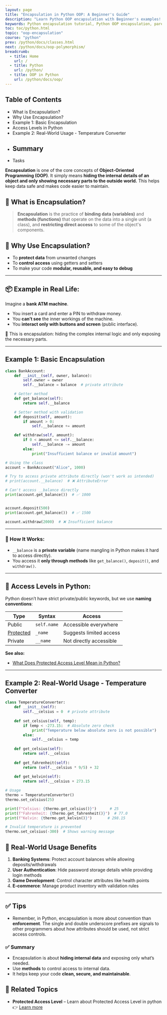```yaml
---
layout: page
title: "Encapsulation in Python OOP: A Beginner's Guide"  
description: "Learn Python OOP encapsulation with Beginner's examples! Understand parent & child classes, method overriding, `super()`, and multilevel encapsulation."
keywords: Python encapsulation tutorial, Python OOP encapsulation, parent and child classes in Python, method overriding in Python, Python `super()` example, multilevel encapsulation Python, Python OOP basics, Python programming for beginners, Python class encapsulation examples
toc: toc/python.html
topic: "oop-encapsulation"
course: "python"
prev: /python/docs/classes.html
next: /python/docs/oop-polymorphism/
breadcrumb:
  - title: Home
    url: /
  - title: Python
    url: /python/
  - title: OOP in Python
    url: /python/docs/oop/
---
```


## Table of Contents

- What is Encapsulation?
- Why Use Encapsulation?
- Example 1: Basic Encapsulation
- Access Levels in Python
- Example 2: Real-World Usage - Temperature Converter
- ## Summary
- Tasks

**Encapsulation** is one of the core concepts of **Object-Oriented Programming (OOP)**. It simply means **hiding the internal details of an object and only showing necessary parts to the outside world.** This helps keep data safe and makes code easier to maintain.

## 🧠 What is Encapsulation?

> **Encapsulation** is the practice of **binding data (variables)** and **methods (functions)** that operate on the data into a single unit (a class), and **restricting direct access** to some of the object's components.

## 🔧 Why Use Encapsulation?

* To **protect data** from unwanted changes
* To **control access** using getters and setters
* To make your code **modular, reusable, and easy to debug**

---

## 📦 Example in Real Life:

Imagine a **bank ATM machine**.

* You insert a card and enter a PIN to withdraw money.
* You **can’t see** the inner workings of the machine.
* You **interact only with buttons and screen** (public interface).

🔁 This is encapsulation: hiding the complex internal logic and only exposing the necessary parts.

---

## Example 1: Basic Encapsulation

```python
class BankAccount:
    def __init__(self, owner, balance):
        self.owner = owner
        self.__balance = balance  # private attribute

    # Getter method
    def get_balance(self):
        return self.__balance

    # Setter method with validation
    def deposit(self, amount):
        if amount > 0:
            self.__balance += amount

    def withdraw(self, amount):
        if 0 < amount <= self.__balance:
            self.__balance -= amount
        else:
            print("Insufficient balance or invalid amount")

# Using the class
account = BankAccount("Alice", 1000)

# Try to access private attribute directly (won't work as intended)
# print(account.__balance)  # ❌ AttributeError

# Can't access __balance directly
print(account.get_balance())  # ✅ 1000


account.deposit(500)
print(account.get_balance())  # ✅ 1500

account.withdraw(2000)  # ❌ Insufficient balance
```

---

### 🧱 How It Works:

* `__balance` is a **private variable** (name mangling in Python makes it hard to access directly).
* You access it **only through methods** like `get_balance()`, `deposit()`, and `withdraw()`.

---

## 🔐 Access Levels in Python:

Python doesn’t have strict private/public keywords, but we use **naming conventions**:

| Type      | Syntax      | Access                  |
| --------- | ----------- | ----------------------- |
| Public    | `self.name` | Accessible everywhere   |
| [Protected](../oop/protected.md) | `_name`     | Suggests limited access |
| Private   | `__name`    | Not directly accessible |

**See also:**
- [What Does Protected Access Level Mean in Python?](../oop/protected.md)
  
---

## Example 2: Real-World Usage - Temperature Converter

```python
class TemperatureConverter:
    def __init__(self):
        self.__celsius = 0  # private attribute
    
    def set_celsius(self, temp):
        if temp < -273.15:  # Absolute zero check
            print("Temperature below absolute zero is not possible")
        else:
            self.__celsius = temp
    
    def get_celsius(self):
        return self.__celsius
    
    def get_fahrenheit(self):
        return (self.__celsius * 9/5) + 32
    
    def get_kelvin(self):
        return self.__celsius + 273.15

# Usage
thermo = TemperatureConverter()
thermo.set_celsius(25)

print(f"Celsius: {thermo.get_celsius()}")      # 25
print(f"Fahrenheit: {thermo.get_fahrenheit()}")  # 77.0
print(f"Kelvin: {thermo.get_kelvin()}")       # 298.15

# Invalid temperature is prevented
thermo.set_celsius(-300)  # Shows warning message
```

## 🎯 Real-World Usage Benefits

1. **Banking Systems**: Protect account balances while allowing deposits/withdrawals
2. **User Authentication**: Hide password storage details while providing login methods
3. **Game Development**: Control character attributes like health points
4. **E-commerce**: Manage product inventory with validation rules

---

## ✅ Tips

- Remember, in Python, encapsulation is more about convention than **enforcement**. The single and double underscore prefixes are signals to other programmers about how attributes should be used, not strict access controls.
                               
### ✅ Summary

* Encapsulation is about **hiding internal data** and exposing only what’s needed.
* Use **methods** to control access to internal data.
* It helps keep your code **clean, secure, and maintainable**.

## 📘 **Related Topics**

* **Protected Access Level** – Learn about Protected Access Level in python
  👉 [Learn more](../oop/protected.md)